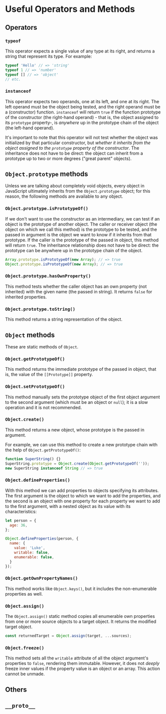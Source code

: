 # Useful Operators and Methods

## Operators

### `typeof`

This operator expects a single value of any type at its right, and returns a string that represent its type. For example:

```js
typeof 'Hello' // => 'string'
typeof 1 // => 'number'
typeof [] // => 'object'
// etc.
```

### `instanceof`

This operator expects two operands, one at its left, and one at its right. The left operand must be the object being tested, and the right operand must be a (constructor) function. `instanceof` will return `true` if the function prototype of the constructor (the right-hand operand) - that is, the object assigned to its `prototype` property-, is _anywhere_ up in the prototype chain of the object (the left-hand operand).

It's important to note that this operator will not test whether the object was initialized by that particular constructor, but _whether it inherits from the object assigned to the `prototype` property of the constructor_. The inheritance does not have to be direct: the object can inherit from a prototype up to two or more degrees ("great parent" objects).

## `Object.prototype` methods

Unless we are talking about completely void objects, every object in JavaScript ultimately inherits from the `Object.prototype` object; for this reason, the following methods are available to any object.

### `Object.prototype.isPrototypeOf()`

If we don't want to use the constructor as an intermediary, we can test if an object is the prototype of another object. The caller or receiver object (the object on which we call this method) is the prototype to be tested, and the passed in argument is the object we want to know if it inherits from that prototype. If the caller is the prototype of the passed in object, this method will return `true`. The inheritance relationship does not have to be direct: the prototype can be anywhere up in the prototype chain of the object.

```js
Array.prototype.isPrototypeOf(new Array); // => true
Object.prototype.isPrototypeOf(new Array); // => true
```

### `Object.prototype.hasOwnProperty()`

This method tests whether the caller object has an own property (not inherited) with the given name (the passed in string). It returns `false` for inherited properties.

### `Object.prototype.toString()`

This method returns a string representation of the object.

## `Object` methods

These are static methods of `Object`.

### `Object.getPrototypeOf()`

This method returns the immediate prototype of the passed in object, that is, the value of the `[[Prototype]]` property.

### `Object.setPrototypeOf()`

This method manually sets the prototype object of the first object argument to the second argument (which must be an object or `null`); it is a slow operation and it is not recommended.

### `Object.create()`

This method returns a new object, whose prototype is the passed in argument. 

For example, we can use this method to create a new prototype chain with the help of `Object.getPrototypeOf()`:

```js
function SuperString() {}
SuperString.prototype = Object.create(Object.getPrototypeOf(''));
new SuperString instanceof String // => true
```

### `Object.defineProperties()`

With this method we can add properties to objects specifying its attributes. The first argument is the object to which we want to add the properties, and the second is an object with one property for each property we want to add to the first argument, with a nested object as its value with its characteristics:

```js
let person = {
  age: 36,
};

Object.defineProperties(person, {
  name: {
    value: 'Luke',
    writable: false,
    enumerable: false,
  }
});
```

### `Object.getOwnPropertyNames()`

This method works like `Object.keys()`, but it includes the non-enumerable properties as well.

### `Object.assign()`

The `Object.assign()` static method copies all enumerable own properties from one or more source objects to a target object. It returns the modified target object.

```js
const returnedTarget = Object.assign(target, ...sources);
```

### `Object.freeze()`

This method sets all the `writable` attribute of all the object argument's properties to `false`, rendering them immutable. However, it does not _deeply_ freeze inner values if the property value is an object or an array. This action cannot be unmade.

## Others

## `__proto__`
